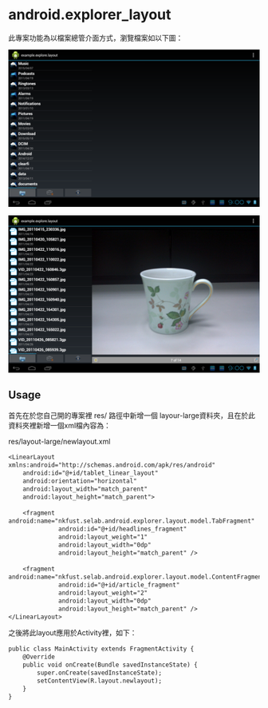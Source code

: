 android.explorer_layout
=======================
此專案功能為以檔案總管介面方式，瀏覽檔案如以下圖：

![alt text](https://github.com/BDLin/android.explorer_layout/raw/master/demo1.png "Demo1 png")

![alt text](https://github.com/BDLin/android.explorer_layout/raw/master/demo2.png "Demo2 png")

Usage
--------
首先在於您自己開的專案裡 res/ 路徑中新增一個 layour-large資料夾，且在於此資料夾裡新增一個xml檔內容為：

res/layout-large/newlayout.xml
```
<LinearLayout xmlns:android="http://schemas.android.com/apk/res/android"
    android:id="@+id/tablet_linear_layout"
    android:orientation="horizontal"
    android:layout_width="match_parent"
    android:layout_height="match_parent">
    
    <fragment android:name="nkfust.selab.android.explorer.layout.model.TabFragment"
              android:id="@+id/headlines_fragment"
              android:layout_weight="1"
        	  android:layout_width="0dp"
        	  android:layout_height="match_parent" />

    <fragment android:name="nkfust.selab.android.explorer.layout.model.ContentFragment"
              android:id="@+id/article_fragment"
              android:layout_weight="2"
              android:layout_width="0dp"
              android:layout_height="match_parent" />        
</LinearLayout>
```

之後將此layout應用於Activity裡，如下：
```
public class MainActivity extends FragmentActivity {
    @Override
    public void onCreate(Bundle savedInstanceState) {
        super.onCreate(savedInstanceState);
        setContentView(R.layout.newlayout);
    }
}
```

